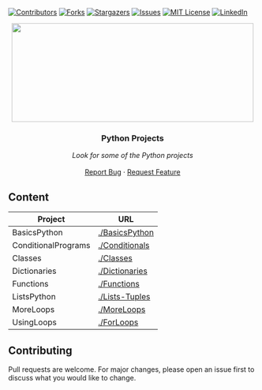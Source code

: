 [![Contributors][contributors-shield]][contributors-url]
[![Forks][forks-shield]][forks-url]
[![Stargazers][stars-shield]][stars-url]
[![Issues][issues-shield]][issues-url]
[![MIT License][license-shield]][license-url]
[![LinkedIn][linkedin-shield]][linkedin-url]


<p align="center">
  <img src="https://i.imgur.com/3GmPd7O.png" width="490" height="200">

  <h3 align="center">Python Projects</h3>

  <p align="center">
        <em>Look for some of the Python projects</em>
    <br /><br />
    <a href="https://github.com/MiguelCF06/PythonProjects/issues">Report Bug</a>
    ·
    <a href="https://github.com/MiguelCF06/PythonProjects/issues">Request Feature</a>
  </p>
</p>


## Content

| Project  | URL |
| ------------- | ------------- |
| BasicsPython  | [./BasicsPython](https://github.com/MiguelCF06/PythonProjects/tree/master/BasicsPython)  |
| ConditionalPrograms  | [./Conditionals](https://github.com/MiguelCF06/PythonProjects/tree/master/ConditionalPrograms)  |
| Classes  | [./Classes](https://github.com/MiguelCF06/PythonProjects/tree/master/Classes)  |
| Dictionaries  | [./Dictionaries](https://github.com/MiguelCF06/PythonProjects/tree/master/Dictionaries)  |
| Functions  | [./Functions](https://github.com/MiguelCF06/PythonProjects/tree/master/Functions)  |
| ListsPython  | [./Lists-Tuples](https://github.com/MiguelCF06/PythonProjects/tree/master/ListsPython)  |
| MoreLoops  | [./MoreLoops](https://github.com/MiguelCF06/PythonProjects/tree/master/MoreLoops)  |
| UsingLoops  |[./ForLoops](https://github.com/MiguelCF06/PythonProjects/tree/master/UsingLoops)  |

## Contributing
Pull requests are welcome. For major changes, please open an issue first to discuss what you would like to change.



[contributors-shield]: https://img.shields.io/github/contributors/MiguelCF06/PythonProjects?style=flat-square
[contributors-url]: https://github.com/MiguelCF06/PythonProjects/graphs/contributors
[forks-shield]: https://img.shields.io/github/forks/MiguelCF06/PythonProjects.svg?style=flat-square
[forks-url]: https://github.com/MiguelCF06/PythonProjects/network/members
[stars-shield]: https://img.shields.io/github/stars/MiguelCF06/PythonProjects.svg?style=flat-square
[stars-url]: https://github.com/MiguelCF06/PythonProjects/stargazers
[issues-shield]: https://img.shields.io/github/issues/MiguelCF06/PythonProjects?style=flat-square
[issues-url]: https://github.com/MiguelCF06/PythonProjects/issues
[license-shield]: https://img.shields.io/github/license/MiguelCF06/PythonProjects?style=flat-square
[license-url]: https://github.com/MiguelCF06/PythonProjects/blob/master/LICENSE
[linkedin-shield]: https://img.shields.io/badge/-LinkedIn-black.svg?style=flat-square&logo=linkedin&colorB=555
[linkedin-url]: https://www.linkedin.com/in/miguel-cipamocha/
